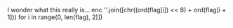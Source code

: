 I wonder what this really is... enc 
''.join([chr((ord(flag[i]) << 8) + ord(flag[i + 1])) for i in range(0, len(flag), 2)])
